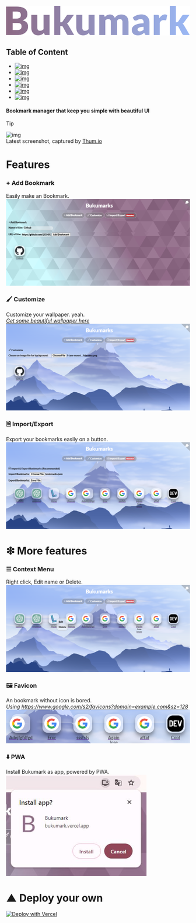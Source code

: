 ![img](img/wordmark.svg)  

## Table of Content
* [![img](https://img.shields.io/badge/Add%20Bookmark-8C6984?style=for-the-badge)](https://github.com/LIGMATV/Bukumark?tab=readme-ov-file#-add-bookmark)  
* [![img](https://img.shields.io/badge/Customize-8C6984?style=for-the-badge)](https://github.com/LIGMATV/Bukumark?tab=readme-ov-file#-customize)  
* [![img](https://img.shields.io/badge/Import/Export-8C6984?style=for-the-badge)](https://github.com/LIGMATV/Bukumark?tab=readme-ov-file#-importexport)  
* [![img](https://img.shields.io/badge/Context%20Menu-9AB8F5?style=for-the-badge)](https://github.com/LIGMATV/Bukumark?tab=readme-ov-file#-context-menu)  
* [![img](https://img.shields.io/badge/Favicon-9AB8F5?style=for-the-badge)](https://github.com/LIGMATV/Bukumark?tab=readme-ov-file#-favicon)  
* [![img](https://img.shields.io/badge/PWA-9AB8F5?style=for-the-badge)](https://github.com/LIGMATV/Bukumark?tab=readme-ov-file#%EF%B8%8F-pwa)

#### Bookmark manager that keep you simple with beautiful UI  





> [!TIP]
> ![img](https://image.thum.io/get/width/900/crop/150/https://bukumark.vercel.app/)  
> Latest screenshot, captured by [Thum.io](https://www.thum.io/)

# Features

### + Add Bookmark
Easily make an Bookmark.
![img](img/1_v3.png)

### 🖌 Customize
Customize your wallpaper. yeah.  
*[Get some beautiful wallpaper here](https://minimalistic-wallpaper.demolab.com/)*
![img](img/2_v3.png)

### 🗎 Import/Export
Export your bookmarks easily on a button.
![img](img/3_v3.png)

# ❇ More features

### ☰ Context Menu
Right click, Edit name or Delete.
![img](img/4_v3.png)

### 🖼 Favicon
An bookmark without icon is bored.  
*Using https://www.google.com/s2/favicons?domain=example.com&sz=128*
![img](img/5_v3.png)

### ⬇️ PWA
Install Bukumark as app, powered by PWA.  
![img](img/6_v3.jpg)

# ▲ Deploy your own
[![Deploy with Vercel](https://vercel.com/button)](https://vercel.com/new/clone?repository-url=https%3A%2F%2Fgithub.com%2FLIGMATV%2FBukumark)
